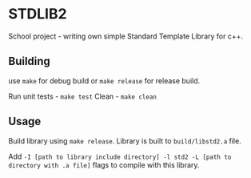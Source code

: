 # STDLIB2
School project - writing own simple Standard Template Library for c++.
## Building
use `make` for debug build or `make release` for release build.

Run unit tests - `make test`
Clean - `make clean`
## Usage
Build library using `make release`. 
Library is built to `build/libstd2.a` file.

Add `-I [path to library include directory] -l std2 -L [path to directory with .a file]` flags to compile with this library.